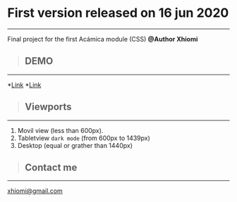 # First version released on 16 jun 2020
---

Final project for the first Acámica module (CSS)
**@Author Xhiomi**


> ## DEMO
---

*[Link](https://xhiomi.github.io/Final_Project_Acamica_1/#1)
*[Link](http://xhiomi.scienceontheweb.net/)


> ## Viewports
---

1. Movil view (less than 600px).
2. Tabletview `dark mode` (from 600px to 1439px)
3. Desktop (equal or grather than 1440px)


> ## Contact me
---

xhiomi@gmail.com